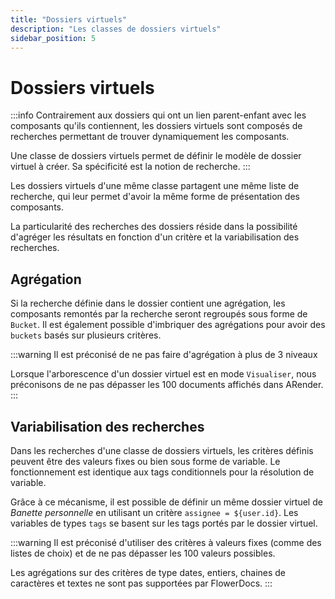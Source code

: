```yaml
---
title: "Dossiers virtuels"
description: "Les classes de dossiers virtuels"
sidebar_position: 5
---
```


# Dossiers virtuels

:::info
Contrairement aux dossiers qui ont un lien parent-enfant avec les composants qu'ils contiennent, les dossiers virtuels sont composés de recherches permettant de trouver dynamiquement les composants. 

Une classe de dossiers virtuels permet de définir le modèle de dossier virtuel à créer. Sa spécificité est la notion de recherche.
:::

Les dossiers virtuels d'une même classe partagent une même liste de recherche, qui leur permet d'avoir la même forme de présentation des composants.

La particularité des recherches des dossiers réside dans la possibilité d'agréger les résultats en fonction d'un critère et la variabilisation des recherches. 

## Agrégation

Si la recherche définie dans le dossier contient une agrégation, les composants remontés par la recherche seront regroupés sous forme de `Bucket`. Il est également possible d'imbriquer des agrégations pour avoir des `buckets` basés sur plusieurs critères.

:::warning
Il est préconisé de ne pas faire d'agrégation à plus de 3 niveaux

Lorsque l'arborescence d'un dossier virtuel est en mode `Visualiser`, nous préconisons de ne pas dépasser les 100 documents affichés dans ARender.
:::

## Variabilisation des recherches 

Dans les recherches d'une classe de dossiers virtuels, les critères définis peuvent être des valeurs fixes ou bien sous forme de variable. Le fonctionnement est identique aux tags conditionnels pour la résolution de variable.

Grâce à ce mécanisme, il est possible de définir un même dossier virtuel de *Banette personnelle* en utilisant un critère `assignee = ${user.id}`. 
Les variables de types `tags` se basent sur les tags portés par le dossier virtuel.

:::warning
Il est préconisé d'utiliser des critères à valeurs fixes (comme des listes de choix) et de ne pas dépasser les 100 valeurs possibles.

Les agrégations sur des critères de type dates, entiers, chaines de caractères et textes ne sont pas supportées par FlowerDocs.
:::